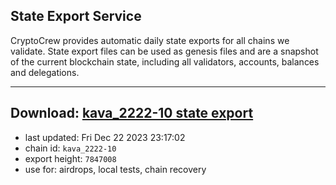## State Export Service
CryptoCrew provides automatic daily state exports for all chains we validate. State export files can be used as genesis files and are a snapshot of the current blockchain state, including all validators, accounts, balances and delegations.

---
**Download: [kava_2222-10 state export](https://dl.ccvalidators.com/SERVICE/kava/kava_2222-10_export_7847008.json)**
---

- last updated: Fri Dec 22 2023 23:17:02
- chain id: `kava_2222-10`
- export height: `7847008`
- use for: airdrops, local tests, chain recovery
